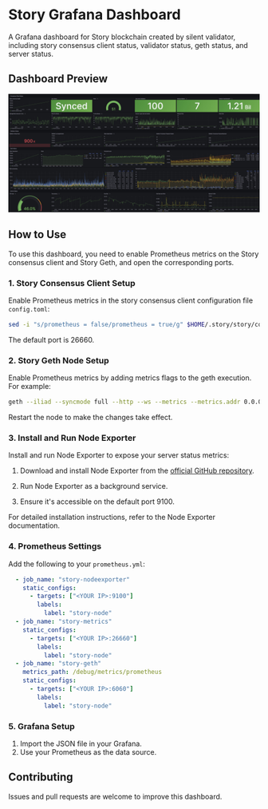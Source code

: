 # Story Grafana Dashboard

A Grafana dashboard for Story blockchain created by silent validator, including story consensus client status, validator status, geth status, and server status.

## Dashboard Preview

![Story Grafana Dashboard Screenshot](dashboard.jpg)

## How to Use

To use this dashboard, you need to enable Prometheus metrics on the Story consensus client and Story Geth, and open the corresponding ports.

### 1. Story Consensus Client Setup

Enable Prometheus metrics in the story consensus client configuration file `config.toml`:

```bash
sed -i "s/prometheus = false/prometheus = true/g" $HOME/.story/story/config/config.toml
```

The default port is 26660.

### 2. Story Geth Node Setup

Enable Prometheus metrics by adding metrics flags to the geth execution. For example:

```bash
geth --iliad --syncmode full --http --ws --metrics --metrics.addr 0.0.0.0 --metrics.port 6060
```

Restart the node to make the changes take effect.

### 3. Install and Run Node Exporter

Install and run Node Exporter to expose your server status metrics:

1. Download and install Node Exporter from the [official GitHub repository](https://github.com/prometheus/node_exporter).

2. Run Node Exporter as a background service.

3. Ensure it's accessible on the default port 9100.

For detailed installation instructions, refer to the Node Exporter documentation.

### 4. Prometheus Settings

Add the following to your `prometheus.yml`:

```yaml
  - job_name: "story-nodeexporter"
    static_configs:
      - targets: ["<YOUR IP>:9100"]
        labels:
          label: "story-node"
  - job_name: "story-metrics"
    static_configs:
      - targets: ["<YOUR IP>:26660"]
        labels:
          label: "story-node"
  - job_name: "story-geth"
    metrics_path: /debug/metrics/prometheus
    static_configs:
      - targets: ["<YOUR IP>:6060"]
        labels:
          label: "story-node"
```

### 5. Grafana Setup

1. Import the JSON file in your Grafana.
2. Use your Prometheus as the data source.

## Contributing

Issues and pull requests are welcome to improve this dashboard.


